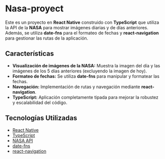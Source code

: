 # Nasa-proyect

Este es un proyecto en **React Native** construido con **TypeScript** que utiliza la API de la **NASA** para mostrar imágenes diarias y de días anteriores. 
Además, se utiliza **date-fns** para el formateo de fechas y **react-navigation** para gestionar las rutas de la aplicación.

## Características

- **Visualización de imágenes de la NASA:** Muestra la imagen del día y las imágenes de los 5 días anteriores (excluyendo la imagen de hoy).
- **Formateo de fechas:** Se utiliza **date-fns** para manipular y formatear las fechas.
- **Navegación:** Implementación de rutas y navegación mediante **react-navigation**.
- **TypeScript:** Aplicación completamente tipada para mejorar la robustez y escalabilidad del código.

## Tecnologías Utilizadas

- [React Native](https://reactnative.dev/)
- [TypeScript](https://www.typescriptlang.org/)
- [NASA API](https://api.nasa.gov/)
- [date-fns](https://date-fns.org/)
- [react-navigation](https://reactnavigation.org/)
